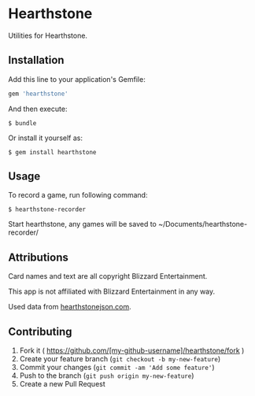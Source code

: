 # Hearthstone

Utilities for Hearthstone.

## Installation

Add this line to your application's Gemfile:

```ruby
gem 'hearthstone'
```

And then execute:

    $ bundle

Or install it yourself as:

    $ gem install hearthstone

## Usage

To record a game, run following command:

    $ hearthstone-recorder

Start hearthstone, any games will be saved to ~/Documents/hearthstone-recorder/

## Attributions

Card names and text are all copyright Blizzard Entertainment.

This app is not affiliated with Blizzard Entertainment in any way.

Used data from [hearthstonejson.com](http://hearthstonejson.com/).

## Contributing

1. Fork it ( https://github.com/[my-github-username]/hearthstone/fork )
2. Create your feature branch (`git checkout -b my-new-feature`)
3. Commit your changes (`git commit -am 'Add some feature'`)
4. Push to the branch (`git push origin my-new-feature`)
5. Create a new Pull Request
